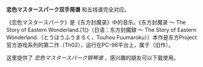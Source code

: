 

**恋色マスタースパーク双手简谱** 和五线谱完全对应。  
  
《恋色マスタースパーク》是《东方封魔录》中的音乐。《东方封魔录 ～ The Story of Eastern
Wonderland.[1]》（日语：东方封魔録 ～ The Story of Eastern Wonderland.（とうほうふうまろく，Touhou
Fuumaroku））本作是东方Project官方游戏系列的第二作（Th02），运行在PC-98平台上，属于（旧作）。  
  
这里提供了 _恋色マスタースパーク钢琴谱_ ，感兴趣的朋友可以下载使用。

